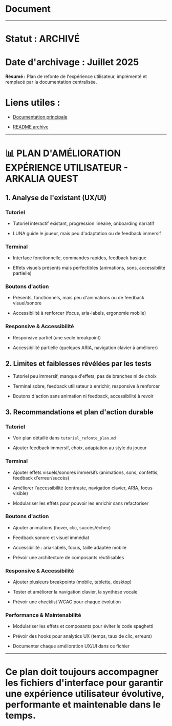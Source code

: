 # Document
---
# **Statut : ARCHIVÉ**
# **Date d'archivage : Juillet 2025**
**Résumé :** Plan de refonte de l'expérience utilisateur, implémenté et remplacé par la documentation centralisée.

# **Liens utiles :**


- [Documentation principale](../docs/README.md)



- [README archive](../docs/archive/README_ARCHIVE.md)


---


# 📊 PLAN D'AMÉLIORATION EXPÉRIENCE UTILISATEUR - ARKALIA QUEST



## 1. Analyse de l'existant (UX/UI)



### Tutoriel



- Tutoriel interactif existant, progression linéaire, onboarding narratif



- LUNA guide le joueur, mais peu d'adaptation ou de feedback immersif



### Terminal



- Interface fonctionnelle, commandes rapides, feedback basique



- Effets visuels présents mais perfectibles (animations, sons, accessibilité partielle)



### Boutons d'action



- Présents, fonctionnels, mais peu d'animations ou de feedback visuel/sonore



- Accessibilité à renforcer (focus, aria-labels, ergonomie mobile)



### Responsive & Accessibilité



- Responsive partiel (une seule breakpoint)



- Accessibilité partielle (quelques ARIA, navigation clavier à améliorer)



## 2. Limites et faiblesses révélées par les tests



- Tutoriel peu immersif, manque d'effets, pas de branches ni de choix



- Terminal sobre, feedback utilisateur à enrichir, responsive à renforcer



- Boutons d'action sans animation ni feedback, accessibilité à revoir



## 3. Recommandations et plan d'action durable



### Tutoriel



- Voir plan détaillé dans `tutoriel_refonte_plan.md`



- Ajouter feedback immersif, choix, adaptation au style du joueur



### Terminal



- Ajouter effets visuels/sonores immersifs (animations, sons, confettis, feedback d'erreur/succès)



- Améliorer l'accessibilité (contraste, navigation clavier, ARIA, focus visible)



- Modulariser les effets pour pouvoir les enrichir sans refactoriser



### Boutons d'action



- Ajouter animations (hover, clic, succès/échec)



- Feedback sonore et visuel immédiat



- Accessibilité : aria-labels, focus, taille adaptée mobile



- Prévoir une architecture de composants réutilisables



### Responsive & Accessibilité



- Ajouter plusieurs breakpoints (mobile, tablette, desktop)



- Tester et améliorer la navigation clavier, la synthèse vocale



- Prévoir une checklist WCAG pour chaque évolution



### Performance & Maintenabilité



- Modulariser les effets et composants pour éviter le code spaghetti



- Prévoir des hooks pour analytics UX (temps, taux de clic, erreurs)



- Documenter chaque amélioration UX/UI dans ce fichier


---

# **Ce plan doit toujours accompagner les fichiers d'interface pour garantir une expérience utilisateur évolutive, performante et maintenable dans le temps.**
